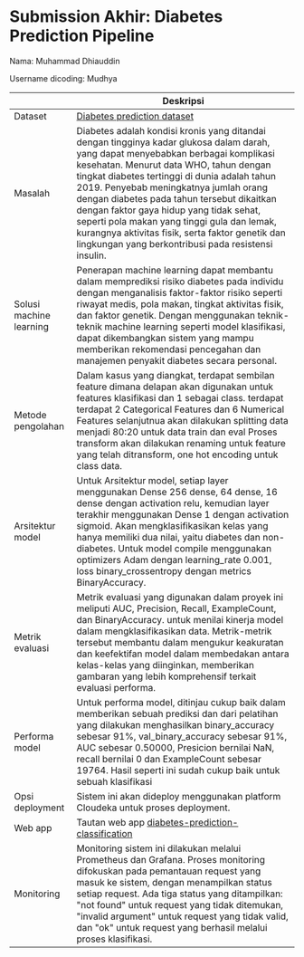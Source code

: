 # Submission Akhir: Diabetes Prediction Pipeline

Nama: Muhammad Dhiauddin

Username dicoding: Mudhya

|                         | Deskripsi                                                                                                                                                                                                                                                                                                                                                                                                                                                                                                                  |
| ----------------------- | -------------------------------------------------------------------------------------------------------------------------------------------------------------------------------------------------------------------------------------------------------------------------------------------------------------------------------------------------------------------------------------------------------------------------------------------------------------------------------------------------------------------------- |
| Dataset                 | [Diabetes prediction dataset](https://www.kaggle.com/datasets/iammustafatz/diabetes-prediction-dataset)                                                                                                                                                                                                                                                                                                                                                                                                                    |
| Masalah                 | Diabetes adalah kondisi kronis yang ditandai dengan tingginya kadar glukosa dalam darah, yang dapat menyebabkan berbagai komplikasi kesehatan. Menurut data WHO, tahun dengan tingkat diabetes tertinggi di dunia adalah tahun 2019. Penyebab meningkatnya jumlah orang dengan diabetes pada tahun tersebut dikaitkan dengan faktor gaya hidup yang tidak sehat, seperti pola makan yang tinggi gula dan lemak, kurangnya aktivitas fisik, serta faktor genetik dan lingkungan yang berkontribusi pada resistensi insulin. |
| Solusi machine learning | Penerapan machine learning dapat membantu dalam memprediksi risiko diabetes pada individu dengan menganalisis faktor-faktor risiko seperti riwayat medis, pola makan, tingkat aktivitas fisik, dan faktor genetik. Dengan menggunakan teknik-teknik machine learning seperti model klasifikasi, dapat dikembangkan sistem yang mampu memberikan rekomendasi pencegahan dan manajemen penyakit diabetes secara personal.                                                                                                    |
| Metode pengolahan       | Dalam kasus yang diangkat, terdapat sembilan feature dimana delapan akan digunakan untuk features klasifikasi dan 1 sebagai class. terdapat terdapat 2 Categorical Features dan 6 Numerical Features selanjutnua akan dilakukan splitting data menjadi 80:20 untuk data train dan eval Proses transform akan dilakukan renaming untuk feature yang telah ditransform, one hot encoding untuk class data.                                                                                                                   |
| Arsitektur model        | Untuk Arsitektur model, setiap layer menggunakan Dense 256 dense, 64 dense, 16 dense dengan activation relu, kemudian layer terakhir menggunakan Dense 1 dengan activation sigmoid. Akan mengklasifikasikan kelas yang hanya memiliki dua nilai, yaitu diabetes dan non-diabetes. Untuk model compile menggunakan optimizers Adam dengan learning_rate 0.001, loss binary_crossentropy dengan metrics BinaryAccuracy.                                                                                                      |
| Metrik evaluasi         | Metrik evaluasi yang digunakan dalam proyek ini meliputi AUC, Precision, Recall, ExampleCount, dan BinaryAccuracy. untuk menilai kinerja model dalam mengklasifikasikan data. Metrik-metrik tersebut membantu dalam mengukur keakuratan dan keefektifan model dalam membedakan antara kelas-kelas yang diinginkan, memberikan gambaran yang lebih komprehensif terkait evaluasi performa.                                                                                                                                  |
| Performa model          | Untuk performa model, ditinjau cukup baik dalam memberikan sebuah prediksi dan dari pelatihan yang dilakukan menghasilkan binary_accuracy sebesar 91%, val_binary_accuracy sebesar 91%, AUC sebesar 0.50000, Presicion bernilai NaN, recall bernilai 0 dan ExampleCount sebesar 19764. Hasil seperti ini sudah cukup baik untuk sebuah klasifikasi                                                                                                                                                                                      |
| Opsi deployment         | Sistem ini akan dideploy menggunakan platform Cloudeka untuk proses deployment.                                                                                                                                                                                                                                                                                                                                                                                                                                            |
| Web app                 | Tautan web app [diabetes-prediction-classification](http://103.190.215.161:8501/v1/models/cc-model/metadata)                                                                                                                                                                                                                                                                                                                                                                                                               |
| Monitoring              | Monitoring sistem ini dilakukan melalui Prometheus dan Grafana. Proses monitoring difokuskan pada pemantauan request yang masuk ke sistem, dengan menampilkan status setiap request. Ada tiga status yang ditampilkan: "not found" untuk request yang tidak ditemukan, "invalid argument" untuk request yang tidak valid, dan "ok" untuk request yang berhasil melalui proses klasifikasi.                                                                                                                                 |


